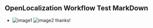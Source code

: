## OpenLocalization Workflow Test MarkDown
* ![image1](.\a18906cf-f7a6-4596-8cc6-d112d126eb8d.PNG)   ![image2](.\51960f65-d25b-4bcc-9a94-9181ad20d2b2.png) 
thanks!